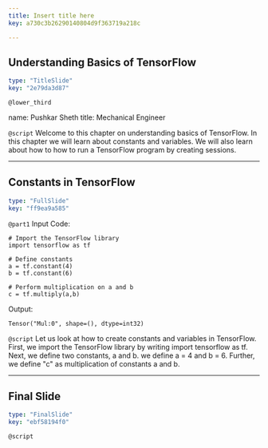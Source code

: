 ```yaml
---
title: Insert title here
key: a730c3b26290140804d9f363719a218c

---
```

## Understanding Basics of TensorFlow

```yaml
type: "TitleSlide"
key: "2e79da3d87"
```

`@lower_third`

name: Pushkar Sheth
title: Mechanical Engineer


`@script`
Welcome to this chapter on understanding basics of TensorFlow. In this chapter we will learn about constants and variables. We will also learn about how to how to run a TensorFlow program by creating sessions.


---
## Constants in TensorFlow

```yaml
type: "FullSlide"
key: "ff9ea9a585"
```

`@part1`
Input Code:
```
# Import the TensorFlow library
import tensorflow as tf

# Define constants
a = tf.constant(4)
b = tf.constant(6)

# Perform multiplication on a and b
c = tf.multiply(a,b)
```


Output:
```
Tensor("Mul:0", shape=(), dtype=int32)
```


`@script`
Let us look at how to create constants and variables in TensorFlow.
First, we import the TensorFlow library by writing import tensorflow as tf.
Next, we  define two constants, a and b. we define a = 4 and b = 6.
Further, we define "c" as multiplication of constants a and b.


---
## Final Slide

```yaml
type: "FinalSlide"
key: "ebf58194f0"
```

`@script`



